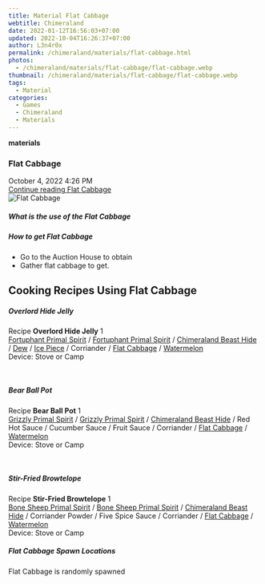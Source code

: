 ```yaml
---
title: Material Flat Cabbage
webtitle: Chimeraland
date: 2022-01-12T16:56:03+07:00
updated: 2022-10-04T16:26:37+07:00
author: L3n4r0x
permalink: /chimeraland/materials/flat-cabbage.html
photos:
  - /chimeraland/materials/flat-cabbage/flat-cabbage.webp
thumbnail: /chimeraland/materials/flat-cabbage/flat-cabbage.webp
tags:
  - Material
categories:
  - Games
  - Chimeraland
  - Materials
---
```


<section id="bootstrap-wrapper">
  <link
    rel="stylesheet"
    href="https://cdn.statically.io/gh/dimaslanjaka/Web-Manajemen/40ac3225/css/bootstrap-4.5-wrapper.css"
  />
  <div
    class="row g-0 border rounded overflow-hidden flex-md-row mb-4 shadow-sm position-relative"
  >
    <div class="col p-4 d-flex flex-column position-static">
      <strong class="d-inline-block mb-2 text-success">materials</strong>
      <h3 class="mb-0">Flat Cabbage</h3>
      <div class="mb-1 text-muted">October 4, 2022 4:26 PM</div>
      <a
        href="/chimeraland/materials/flat-cabbage.html"
        class="stretched-link d-none"
        >Continue reading Flat Cabbage</a
      >
    </div>
    <div class="col-auto d-none d-lg-block">
      <img
        src="/chimeraland/materials/flat-cabbage/flat-cabbage.webp"
        alt="Flat Cabbage"
      />
    </div>
  </div>
  <div class="row">
    <div class="col-lg-6 col-12 mb-2">
      <div class="card">
        <div class="card-body">
          <h5 class="card-title">What is the use of the Flat Cabbage</h5>
          <div class="card-text"><ul></ul></div>
        </div>
      </div>
    </div>
    <div class="col-lg-6 col-12 mb-2">
      <div class="card">
        <div class="card-body">
          <h5 class="card-title">How to get Flat Cabbage</h5>
          <div class="card-text">
            <ul>
              <li>Go to the Auction House to obtain</li>
              <li>Gather flat cabbage to get.</li>
            </ul>
          </div>
        </div>
      </div>
    </div>
    <div class="col-12 mb-2">
      <h2 id="cookable">Cooking Recipes Using Flat Cabbage</h2>
      <div id="recipe-overlord-hide-jelly">
        <h5 id="item-overlord-hide-jelly">Overlord Hide Jelly</h5>
        <div class="mb-2">
          <p class="fs-5">
            Recipe <b>Overlord Hide Jelly</b> 1<br /><a
              class="text-decoration-none"
              href="/chimeraland/materials/fortuphant-primal-spirit.html"
              >Fortuphant Primal Spirit</a
            ><span> / </span
            ><a
              class="text-decoration-none"
              href="/chimeraland/materials/fortuphant-primal-spirit.html"
              >Fortuphant Primal Spirit</a
            ><span> / </span
            ><a
              class="text-decoration-none"
              href="/chimeraland/materials/chimeraland-beast-hide.html"
              >Chimeraland Beast Hide</a
            ><span> / </span
            ><a
              class="text-decoration-none"
              href="/chimeraland/materials/dew.html"
              >Dew</a
            ><span> / </span
            ><a
              class="text-decoration-none"
              href="/chimeraland/materials/ice-piece.html"
              >Ice Piece</a
            ><span> / </span>Corriander<span> / </span
            ><a
              class="text-decoration-none"
              href="/chimeraland/materials/flat-cabbage.html"
              >Flat Cabbage</a
            ><span> / </span
            ><a
              class="text-decoration-none"
              href="/chimeraland/materials/watermelon.html"
              >Watermelon</a
            ><br />Device: Stove or Camp
          </p>
        </div>
      </div>
      <br />
      <div id="recipe-bear-ball-pot">
        <h5 id="item-bear-ball-pot">Bear Ball Pot</h5>
        <div class="mb-2">
          <p class="fs-5">
            Recipe <b>Bear Ball Pot</b> 1<br /><a
              class="text-decoration-none"
              href="/chimeraland/materials/grizzly-primal-spirit.html"
              >Grizzly Primal Spirit</a
            ><span> / </span
            ><a
              class="text-decoration-none"
              href="/chimeraland/materials/grizzly-primal-spirit.html"
              >Grizzly Primal Spirit</a
            ><span> / </span
            ><a
              class="text-decoration-none"
              href="/chimeraland/materials/chimeraland-beast-hide.html"
              >Chimeraland Beast Hide</a
            ><span> / </span>Red Hot Sauce<span> / </span>Cucumber Sauce<span>
              / </span
            >Fruit Sauce<span> / </span>Corriander<span> / </span
            ><a
              class="text-decoration-none"
              href="/chimeraland/materials/flat-cabbage.html"
              >Flat Cabbage</a
            ><span> / </span
            ><a
              class="text-decoration-none"
              href="/chimeraland/materials/watermelon.html"
              >Watermelon</a
            ><br />Device: Stove or Camp
          </p>
        </div>
      </div>
      <br />
      <div id="recipe-stir-fried-browtelope">
        <h5 id="item-stir-fried-browtelope">Stir-Fried Browtelope</h5>
        <div class="mb-2">
          <p class="fs-5">
            Recipe <b>Stir-Fried Browtelope</b> 1<br /><a
              class="text-decoration-none"
              href="/chimeraland/materials/bone-sheep-primal-spirit.html"
              >Bone Sheep Primal Spirit</a
            ><span> / </span
            ><a
              class="text-decoration-none"
              href="/chimeraland/materials/bone-sheep-primal-spirit.html"
              >Bone Sheep Primal Spirit</a
            ><span> / </span
            ><a
              class="text-decoration-none"
              href="/chimeraland/materials/chimeraland-beast-hide.html"
              >Chimeraland Beast Hide</a
            ><span> / </span>Corriander Powder<span> / </span>Five Spice
            Sauce<span> / </span>Corriander<span> / </span
            ><a
              class="text-decoration-none"
              href="/chimeraland/materials/flat-cabbage.html"
              >Flat Cabbage</a
            ><span> / </span
            ><a
              class="text-decoration-none"
              href="/chimeraland/materials/watermelon.html"
              >Watermelon</a
            ><br />Device: Stove or Camp
          </p>
        </div>
      </div>
    </div>
    <div class="col-12 mb-2">
      <h5>Flat Cabbage Spawn Locations</h5>
      <p>Flat Cabbage is randomly spawned</p>
    </div>
  </div>
</section>